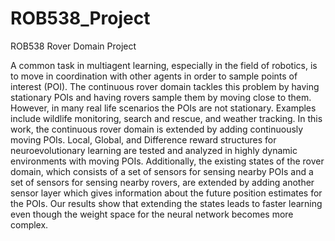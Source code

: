 # ROB538_Project
ROB538 Rover Domain Project

A common task in multiagent learning, especially in the field of robotics, is to move in coordination with other agents in order to sample points of interest (POI). The continuous rover domain tackles this problem by having stationary POIs and having rovers sample them by moving close to them. However, in many real life scenarios the POIs are not stationary. Examples include wildlife monitoring, search and rescue, and weather tracking. In this work, the continuous rover domain is extended by adding continuously moving POIs. Local, Global, and Difference reward structures for neuroevolutionary learning are tested and analyzed in highly dynamic environments with moving POIs. Additionally, the existing states of the rover domain, which consists of a set of sensors for sensing nearby POIs and a set of sensors for sensing nearby rovers, are extended by adding another sensor layer which gives information about the future position estimates for the POIs. Our results show that extending the states leads to faster learning even though the weight space for the neural network becomes more complex.
